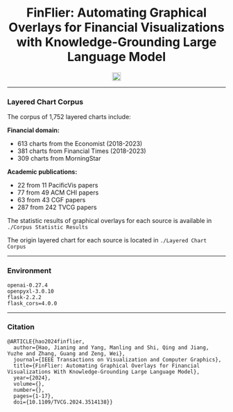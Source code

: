 <div align="center">

# FinFlier: Automating Graphical Overlays for Financial Visualizations with Knowledge-Grounding Large Language Model
</div>


<div align="center" style="display: flex; justify-content: center; align-items: center; gap: 20px;">

<a href="https://arxiv.org/html/2412.06821v1" style="display: flex; align-items: center;">
  <img src="https://img.shields.io/badge/arxiv-red" alt="arxiv" style="height: 20px; vertical-align: middle;">
</a>

</div>


---
### Layered Chart Corpus
The corpus of 1,752 layered charts include:

**Financial domain:**
- 613 charts from the Economist (2018-2023)
- 381 charts from Financial Times (2018-2023)
- 309 charts from MorningStar 

**Academic publications:**
- 22 from 11 PacificVis papers
- 77 from 49 ACM CHI papers
- 63 from 43 CGF papers
- 287 from 242 TVCG papers

The statistic results of graphical overlays for each source is available in `./Corpus Statistic Results`

The origin layered chart for each source is located in `./Layered Chart Corpus`



---
### Environment
```
openai-0.27.4
openpyxl-3.0.10
flask-2.2.2
flask_cors=4.0.0
```

---
<!-- ### Citation -->
### Citation
```
@ARTICLE{hao2024finflier,
  author={Hao, Jianing and Yang, Manling and Shi, Qing and Jiang, Yuzhe and Zhang, Guang and Zeng, Wei},
  journal={IEEE Transactions on Visualization and Computer Graphics}, 
  title={FinFlier: Automating Graphical Overlays for Financial Visualizations With Knowledge-Grounding Large Language Model}, 
  year={2024},
  volume={},
  number={},
  pages={1-17},
  doi={10.1109/TVCG.2024.3514138}}
```
